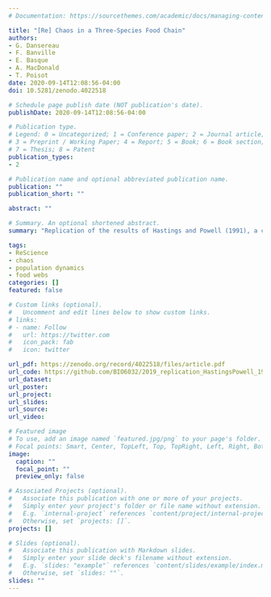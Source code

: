 ```yaml
---
# Documentation: https://sourcethemes.com/academic/docs/managing-content/

title: "[Re] Chaos in a Three-Species Food Chain"
authors:
- G. Dansereau
- F. Banville
- E. Basque
- A. MacDonald
- T. Poisot
date: 2020-09-14T12:08:56-04:00
doi: 10.5281/zenodo.4022518

# Schedule page publish date (NOT publication's date).
publishDate: 2020-09-14T12:08:56-04:00

# Publication type.
# Legend: 0 = Uncategorized; 1 = Conference paper; 2 = Journal article;
# 3 = Preprint / Working Paper; 4 = Report; 5 = Book; 6 = Book section;
# 7 = Thesis; 8 = Patent
publication_types:
- 2

# Publication name and optional abbreviated publication name.
publication: ""
publication_short: ""

abstract: ""

# Summary. An optional shortened abstract.
summary: "Replication of the results of Hastings and Powell (1991), a classical paper in ecology describing the population dynamics of three interacting species."

tags:
- ReScience
- chaos
- population dynamics
- food webs
categories: []
featured: false

# Custom links (optional).
#   Uncomment and edit lines below to show custom links.
# links:
# - name: Follow
#   url: https://twitter.com
#   icon_pack: fab
#   icon: twitter

url_pdf: https://zenodo.org/record/4022518/files/article.pdf
url_code: https://github.com/BIO6032/2019_replication_HastingsPowell_1991/
url_dataset:
url_poster:
url_project:
url_slides:
url_source:
url_video:

# Featured image
# To use, add an image named `featured.jpg/png` to your page's folder.
# Focal points: Smart, Center, TopLeft, Top, TopRight, Left, Right, BottomLeft, Bottom, BottomRight.
image:
  caption: ""
  focal_point: ""
  preview_only: false

# Associated Projects (optional).
#   Associate this publication with one or more of your projects.
#   Simply enter your project's folder or file name without extension.
#   E.g. `internal-project` references `content/project/internal-project/index.md`.
#   Otherwise, set `projects: []`.
projects: []

# Slides (optional).
#   Associate this publication with Markdown slides.
#   Simply enter your slide deck's filename without extension.
#   E.g. `slides: "example"` references `content/slides/example/index.md`.
#   Otherwise, set `slides: ""`.
slides: ""
---
```

